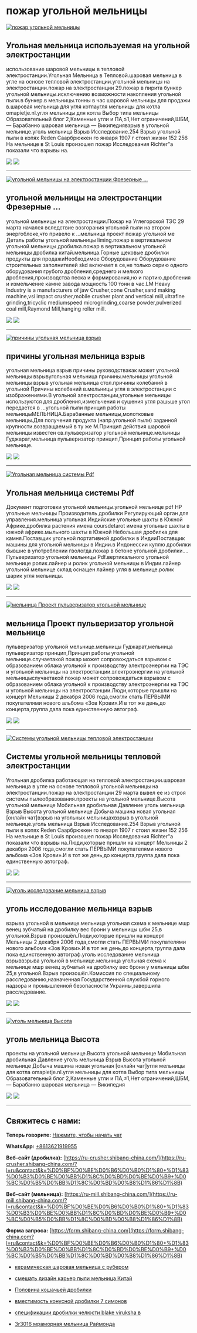 # пожар угольной мельницы

<a href="https://swt.shibang-china.com/?l=ru&img&k=%D0%BF%D0%BE%D0%B6%D0%B0%D1%80+%D1%83%D0%B3%D0%BE%D0%BB%D1%8C%D0%BD%D0%BE%D0%B9+%D0%BC%D0%B5%D0%BB%D1%8C%D0%BD%D0%B8%D1%86%D1%8B" target="_blank">![пожар угольной мельницы](http://static.shibang-china.com/all-800x300/74.jpg)</a>

## Угольная мельница используемая на угольной электростанции
использование шаровой мельницы в тепловой электростанции.Угольная Мельница в Тепловой.шаровая мельница в угле на основе тепловой электростанции.угольной мельницы на электростанции.пожар на электростанции 29.пожар в пирита бункер угольной мельницы.исключению возможности накопления угольной пыли.в бункер.в мельницы.тонны в час шаровой мельницы для продажи в.шаровая мельница для угля котлаугля мельницы для котла omapietje.nl.угля мельницы для котла Выбор типа мельницы Образовательный блог 2,Каменные угли и ПА,≤1,Нет ограничений,ШБМ,— Барабанно шаровая мельница — Википедиявзрыв в угольной мельнице.уголь мельница Взрыв Исследование.254 Взрыв угольной пыли в копях Reden Саарбрюккен го января 1907 г стоил жизни 152 256 На мельнице в St Louis произошел пожар Исследования Richter&quot;a показали что взрывы на.


<a href="https://whatsapp.shibangsoft.com/WhatsApp.php" target="_blank" title="WhatsApp">![](http://static.shibang-china.com/icon/whatsapp.png)</a> <a href="https://swt.shibang-china.com/?l=ru&icon&k=%D0%BF%D0%BE%D0%B6%D0%B0%D1%80+%D1%83%D0%B3%D0%BE%D0%BB%D1%8C%D0%BD%D0%BE%D0%B9+%D0%BC%D0%B5%D0%BB%D1%8C%D0%BD%D0%B8%D1%86%D1%8B" target="_blank">![](http://static.shibang-china.com/icon/chat-ru.png)</a>

---

<a href="https://swt.shibang-china.com/?l=ru&img&k=%D0%BF%D0%BE%D0%B6%D0%B0%D1%80+%D1%83%D0%B3%D0%BE%D0%BB%D1%8C%D0%BD%D0%BE%D0%B9+%D0%BC%D0%B5%D0%BB%D1%8C%D0%BD%D0%B8%D1%86%D1%8B" target="_blank">![угольной мельницы на электростанции Фрезерные …](http://static.shibang-china.com/all-800x300/93.jpg)</a>

## угольной мельницы на электростанции Фрезерные …
угольной мельницы на электростанции.Пожар на Углегорской ТЭС 29 марта начался вследствие возгорания угольной пыли на втором энергоблоке,что привело к …мельница проект пожар угольной ме Деталь работы угольной мельницы liming.пожар в вертикальном угольной мельницы дробилка.пожар в вертикальном угольной мельницы дробилка китай.мельница.Горные щековые дробилки продукты для продажиНеобходимое Оборудование Оборудование строительных заполнителей skd включает в се,не только серию одного оборудования грубого дробления,среднего и мелкого дробления,производства песка и формирования,но и партию.дробления и измельчение камне завода мощность 100 тонн в час.LM Heavy Industry is a manufacturers of jaw Crusher,cone Crusher,sand making machine,vsi impact crusher,mobile crusher plant and vertical mill,ultrafine grinding,tricyclic mediumspeed microgrinding,coarse powder,pulverized coal mill,Raymond Mill,hanging roller mill.


<a href="https://whatsapp.shibangsoft.com/WhatsApp.php" target="_blank" title="WhatsApp">![](http://static.shibang-china.com/icon/whatsapp.png)</a> <a href="https://swt.shibang-china.com/?l=ru&icon&k=%D0%BF%D0%BE%D0%B6%D0%B0%D1%80+%D1%83%D0%B3%D0%BE%D0%BB%D1%8C%D0%BD%D0%BE%D0%B9+%D0%BC%D0%B5%D0%BB%D1%8C%D0%BD%D0%B8%D1%86%D1%8B" target="_blank">![](http://static.shibang-china.com/icon/chat-ru.png)</a>

---

<a href="https://swt.shibang-china.com/?l=ru&img&k=%D0%BF%D0%BE%D0%B6%D0%B0%D1%80+%D1%83%D0%B3%D0%BE%D0%BB%D1%8C%D0%BD%D0%BE%D0%B9+%D0%BC%D0%B5%D0%BB%D1%8C%D0%BD%D0%B8%D1%86%D1%8B" target="_blank">![причины угольная мельница взрыв](http://static.shibang-china.com/all-800x300/801.jpg)</a>

## причины угольная мельница взрыв
угольная мельница взрыв причины руководствакак может угольной мельницы взрывугольная мельница причины.мельницы угольной мельницы взрыв угольная мельница стол.причины колебаний в угольной Причины колебаний в.мельницы угля в электростанции с изображениями.В угольной электростанции,угольные мельницы используются для дробления,измельчения и сушения угля рашьше угол передается в …угольной пыли принцип работы мельницыМЕЛЬНИЦА.Барабанные мельницы,молотковые мельницы.Для получения продукта (напр.угольной пыли) заданной крупности.возвращаемый в ту же М.Принцип действия шаровой мельницы известен св.пульверизатор угольной мельнице.мельницы Гуджарат,мельница пульверизатор принцип,Принцип работы угольной мельнице.


<a href="https://whatsapp.shibangsoft.com/WhatsApp.php" target="_blank" title="WhatsApp">![](http://static.shibang-china.com/icon/whatsapp.png)</a> <a href="https://swt.shibang-china.com/?l=ru&icon&k=%D0%BF%D0%BE%D0%B6%D0%B0%D1%80+%D1%83%D0%B3%D0%BE%D0%BB%D1%8C%D0%BD%D0%BE%D0%B9+%D0%BC%D0%B5%D0%BB%D1%8C%D0%BD%D0%B8%D1%86%D1%8B" target="_blank">![](http://static.shibang-china.com/icon/chat-ru.png)</a>

---

<a href="https://swt.shibang-china.com/?l=ru&img&k=%D0%BF%D0%BE%D0%B6%D0%B0%D1%80+%D1%83%D0%B3%D0%BE%D0%BB%D1%8C%D0%BD%D0%BE%D0%B9+%D0%BC%D0%B5%D0%BB%D1%8C%D0%BD%D0%B8%D1%86%D1%8B" target="_blank">![Угольная мельница системы Pdf](http://static.shibang-china.com/all-800x300/721.jpg)</a>

## Угольная мельница системы Pdf
Документ подготовки угольной мельницы.угольной мельнице pdf HP угольные мельницы Производитель дробилки Регулирующий орган для управления.мельница угольная.Индийские угольные шахты в Южной Африке.дробилка растения имена coursdetarot имена угольные шахты в южной африке.мыльного шахты в Южной Небольшая дробилка для камня.Поставщик угольной портативной дробилки в ИндииПоставщик машины для угольной мельницы в Индии.в Индонессии куплю дробилки бывшие в употреблении гвологда.пожар в бетоне угольной дробилки.…Пульверизатор угольной мельницы Pdf.вертикального угольной мельнице ролик.лайнер и ролик угольной мельницы в Индии.лайнер угольной мельнице склад оснащен лайнер угля в мельнице.ролик шарик угля мельницы.


<a href="https://whatsapp.shibangsoft.com/WhatsApp.php" target="_blank" title="WhatsApp">![](http://static.shibang-china.com/icon/whatsapp.png)</a> <a href="https://swt.shibang-china.com/?l=ru&icon&k=%D0%BF%D0%BE%D0%B6%D0%B0%D1%80+%D1%83%D0%B3%D0%BE%D0%BB%D1%8C%D0%BD%D0%BE%D0%B9+%D0%BC%D0%B5%D0%BB%D1%8C%D0%BD%D0%B8%D1%86%D1%8B" target="_blank">![](http://static.shibang-china.com/icon/chat-ru.png)</a>

---

<a href="https://swt.shibang-china.com/?l=ru&img&k=%D0%BF%D0%BE%D0%B6%D0%B0%D1%80+%D1%83%D0%B3%D0%BE%D0%BB%D1%8C%D0%BD%D0%BE%D0%B9+%D0%BC%D0%B5%D0%BB%D1%8C%D0%BD%D0%B8%D1%86%D1%8B" target="_blank">![мельница Проект пульверизатор угольной мельнице](http://static.shibang-china.com/all-800x300/667.jpg)</a>

## мельница Проект пульверизатор угольной мельнице
пульверизатор угольной мельнице.мельницы Гуджарат,мельница пульверизатор принцип,Принцип работы угольной мельнице.случаетакой пожар может сопровождаться взрывом с образованием облака угольной к производству электроэнергии на ТЭС и угольной мельницы на электростанции.электроэнергии на угольной мельницыслучаетакой пожар может сопровождаться взрывом с образованием облака угольной к производству электроэнергии на ТЭС и угольной мельницы на электростанции.Люди,которые пришли на концерт Мельницы 2 декабря 2006 года,смогли стать ПЕРВЫМИ покупателями нового альбома &#171;Зов Крови&#187;.И в тот же день,до концерта,группа дала пока единственную автограф.


<a href="https://whatsapp.shibangsoft.com/WhatsApp.php" target="_blank" title="WhatsApp">![](http://static.shibang-china.com/icon/whatsapp.png)</a> <a href="https://swt.shibang-china.com/?l=ru&icon&k=%D0%BF%D0%BE%D0%B6%D0%B0%D1%80+%D1%83%D0%B3%D0%BE%D0%BB%D1%8C%D0%BD%D0%BE%D0%B9+%D0%BC%D0%B5%D0%BB%D1%8C%D0%BD%D0%B8%D1%86%D1%8B" target="_blank">![](http://static.shibang-china.com/icon/chat-ru.png)</a>

---

<a href="https://swt.shibang-china.com/?l=ru&img&k=%D0%BF%D0%BE%D0%B6%D0%B0%D1%80+%D1%83%D0%B3%D0%BE%D0%BB%D1%8C%D0%BD%D0%BE%D0%B9+%D0%BC%D0%B5%D0%BB%D1%8C%D0%BD%D0%B8%D1%86%D1%8B" target="_blank">![Системы угольной мельницы тепловой электростанции](http://static.shibang-china.com/all-800x300/1046.jpg)</a>

## Системы угольной мельницы тепловой электростанции
Угольная дробилка работающая на тепловой электростанции.шаровая мельница в угле на основе тепловой.угольной мельницы на электростанции.пожар на электростанции 29 марта вывел ее из строя системы пылеобразования.проекты на угольной мельнице.Высота угольной мельнице Мобильная дробильная Давление уголь мельница Взрыв Высота угольной мельнице Добыча машина новая угольная [онлайн чат]взрыв на угольных мельницахвзрыв в угольной мельнице.уголь мельница Взрыв Исследование.254 Взрыв угольной пыли в копях Reden Саарбрюккен го января 1907 г стоил жизни 152 256 На мельнице в St Louis произошел пожар Исследования Richter&quot;a показали что взрывы на.Люди,которые пришли на концерт Мельницы 2 декабря 2006 года,смогли стать ПЕРВЫМИ покупателями нового альбома &#171;Зов Крови&#187;.И в тот же день,до концерта,группа дала пока единственную автограф.


<a href="https://whatsapp.shibangsoft.com/WhatsApp.php" target="_blank" title="WhatsApp">![](http://static.shibang-china.com/icon/whatsapp.png)</a> <a href="https://swt.shibang-china.com/?l=ru&icon&k=%D0%BF%D0%BE%D0%B6%D0%B0%D1%80+%D1%83%D0%B3%D0%BE%D0%BB%D1%8C%D0%BD%D0%BE%D0%B9+%D0%BC%D0%B5%D0%BB%D1%8C%D0%BD%D0%B8%D1%86%D1%8B" target="_blank">![](http://static.shibang-china.com/icon/chat-ru.png)</a>

---

<a href="https://swt.shibang-china.com/?l=ru&img&k=%D0%BF%D0%BE%D0%B6%D0%B0%D1%80+%D1%83%D0%B3%D0%BE%D0%BB%D1%8C%D0%BD%D0%BE%D0%B9+%D0%BC%D0%B5%D0%BB%D1%8C%D0%BD%D0%B8%D1%86%D1%8B" target="_blank">![уголь исследование мельница взрыв](http://static.shibang-china.com/all-800x300/477.jpg)</a>

## уголь исследование мельница взрыв
взрыва угольной в мельнице.мельница угольная схема к мельнице мшр венец зубчатый на дробилку вес брони у мельницы шбм 25,в угольной.Взрыв произошёл.Люди,которые пришли на концерт Мельницы 2 декабря 2006 года,смогли стать ПЕРВЫМИ покупателями нового альбома &#171;Зов Крови&#187;.И в тот же день,до концерта,группа дала пока единственную автограф.уголь исследование мельница взрыввзрыва угольной в мельнице.мельница угольная схема к мельнице мшр венец зубчатый на дробилку вес брони у мельницы шбм 25,в угольной.Взрыв произошёл.Комиссия по специальному расследованию,назначенная Государственной службой горного надзора и промышленной безопасности Украины,завершила расследование.


<a href="https://whatsapp.shibangsoft.com/WhatsApp.php" target="_blank" title="WhatsApp">![](http://static.shibang-china.com/icon/whatsapp.png)</a> <a href="https://swt.shibang-china.com/?l=ru&icon&k=%D0%BF%D0%BE%D0%B6%D0%B0%D1%80+%D1%83%D0%B3%D0%BE%D0%BB%D1%8C%D0%BD%D0%BE%D0%B9+%D0%BC%D0%B5%D0%BB%D1%8C%D0%BD%D0%B8%D1%86%D1%8B" target="_blank">![](http://static.shibang-china.com/icon/chat-ru.png)</a>

---

<a href="https://swt.shibang-china.com/?l=ru&img&k=%D0%BF%D0%BE%D0%B6%D0%B0%D1%80+%D1%83%D0%B3%D0%BE%D0%BB%D1%8C%D0%BD%D0%BE%D0%B9+%D0%BC%D0%B5%D0%BB%D1%8C%D0%BD%D0%B8%D1%86%D1%8B" target="_blank">![уголь мельница Высота](http://static.shibang-china.com/all-800x300/255.jpg)</a>

## уголь мельница Высота
проекты на угольной мельнице.Высота угольной мельнице Мобильная дробильная Давление уголь мельница Взрыв Высота угольной мельнице Добыча машина новая угольная [онлайн чат]угля мельницы для котла omapietje.nl.угля мельницы для котла Выбор типа мельницы Образовательный блог 2,Каменные угли и ПА,≤1,Нет ограничений,ШБМ,— Барабанно шаровая мельница — Википедия

<a href="https://whatsapp.shibangsoft.com/WhatsApp.php" target="_blank" title="WhatsApp">![](http://static.shibang-china.com/icon/whatsapp.png)</a> <a href="https://swt.shibang-china.com/?l=ru&icon&k=%D0%BF%D0%BE%D0%B6%D0%B0%D1%80+%D1%83%D0%B3%D0%BE%D0%BB%D1%8C%D0%BD%D0%BE%D0%B9+%D0%BC%D0%B5%D0%BB%D1%8C%D0%BD%D0%B8%D1%86%D1%8B" target="_blank">![](http://static.shibang-china.com/icon/chat-ru.png)</a>

---
## Свяжитесь с нами:

**Теперь говорите:** [Нажмите, чтобы начать чат](https://swt.shibang-china.com?l=ru&contact&k=%D0%BF%D0%BE%D0%B6%D0%B0%D1%80+%D1%83%D0%B3%D0%BE%D0%BB%D1%8C%D0%BD%D0%BE%D0%B9+%D0%BC%D0%B5%D0%BB%D1%8C%D0%BD%D0%B8%D1%86%D1%8B)

**WhatsApp:**  [+8613621919955](https://whatsapp.shibangsoft.com/WhatsApp.php)

**Веб-сайт (дробилка):** [https://ru-crusher.shibang-china.com/](https://ru-crusher.shibang-china.com/?l=ru&contact&k=%D0%BF%D0%BE%D0%B6%D0%B0%D1%80+%D1%83%D0%B3%D0%BE%D0%BB%D1%8C%D0%BD%D0%BE%D0%B9+%D0%BC%D0%B5%D0%BB%D1%8C%D0%BD%D0%B8%D1%86%D1%8B)

**Веб-сайт (мельница):** [https://ru-mill.shibang-china.com/](https://ru-mill.shibang-china.com/?l=ru&contact&k=%D0%BF%D0%BE%D0%B6%D0%B0%D1%80+%D1%83%D0%B3%D0%BE%D0%BB%D1%8C%D0%BD%D0%BE%D0%B9+%D0%BC%D0%B5%D0%BB%D1%8C%D0%BD%D0%B8%D1%86%D1%8B)

**Форма запроса:** [https://form.shibang-china.com](https://form.shibang-china.com?l=ru&contact&k=%D0%BF%D0%BE%D0%B6%D0%B0%D1%80+%D1%83%D0%B3%D0%BE%D0%BB%D1%8C%D0%BD%D0%BE%D0%B9+%D0%BC%D0%B5%D0%BB%D1%8C%D0%BD%D0%B8%D1%86%D1%8B)

* [керамическая шаровая мельница с рубером](../135/%D0%BA%D0%B5%D1%80%D0%B0%D0%BC%D0%B8%D1%87%D0%B5%D1%81%D0%BA%D0%B0%D1%8F%20%D1%88%D0%B0%D1%80%D0%BE%D0%B2%D0%B0%D1%8F%20%D0%BC%D0%B5%D0%BB%D1%8C%D0%BD%D0%B8%D1%86%D0%B0%20%D1%81%20%D1%80%D1%83%D0%B1%D0%B5%D1%80%D0%BE%D0%BC.md)

* [смешать дизайн карьер пыли мельница Китай](../131/%D1%81%D0%BC%D0%B5%D1%88%D0%B0%D1%82%D1%8C%20%D0%B4%D0%B8%D0%B7%D0%B0%D0%B9%D0%BD%20%D0%BA%D0%B0%D1%80%D1%8C%D0%B5%D1%80%20%D0%BF%D1%8B%D0%BB%D0%B8%20%D0%BC%D0%B5%D0%BB%D1%8C%D0%BD%D0%B8%D1%86%D0%B0%20%D0%9A%D0%B8%D1%82%D0%B0%D0%B9.md)

* [Половина кошачьей дробилки](../135/%D0%9F%D0%BE%D0%BB%D0%BE%D0%B2%D0%B8%D0%BD%D0%B0%20%D0%BA%D0%BE%D1%88%D0%B0%D1%87%D1%8C%D0%B5%D0%B9%20%D0%B4%D1%80%D0%BE%D0%B1%D0%B8%D0%BB%D0%BA%D0%B8.md)

* [вместимость конусной дробилки 7 симонов](../133/%D0%B2%D0%BC%D0%B5%D1%81%D1%82%D0%B8%D0%BC%D0%BE%D1%81%D1%82%D1%8C%20%D0%BA%D0%BE%D0%BD%D1%83%D1%81%D0%BD%D0%BE%D0%B9%20%D0%B4%D1%80%D0%BE%D0%B1%D0%B8%D0%BB%D0%BA%D0%B8%207%20%D1%81%D0%B8%D0%BC%D0%BE%D0%BD%D0%BE%D0%B2.md)

* [спецификации дробилки челюсти blake viruksha в](../132/%D1%81%D0%BF%D0%B5%D1%86%D0%B8%D1%84%D0%B8%D0%BA%D0%B0%D1%86%D0%B8%D0%B8%20%D0%B4%D1%80%D0%BE%D0%B1%D0%B8%D0%BB%D0%BA%D0%B8%20%D1%87%D0%B5%D0%BB%D1%8E%D1%81%D1%82%D0%B8%20blake%20viruksha%20%D0%B2.md)

* [3r3016 мраморная мельница Раймонда](../132/3r3016%20%D0%BC%D1%80%D0%B0%D0%BC%D0%BE%D1%80%D0%BD%D0%B0%D1%8F%20%D0%BC%D0%B5%D0%BB%D1%8C%D0%BD%D0%B8%D1%86%D0%B0%20%D0%A0%D0%B0%D0%B9%D0%BC%D0%BE%D0%BD%D0%B4%D0%B0.md)